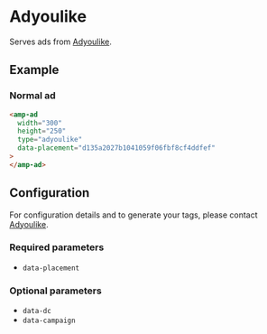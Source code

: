 <!---
Copyright 2017 The AMP HTML Authors. All Rights Reserved.

Licensed under the Apache License, Version 2.0 (the "License");
you may not use this file except in compliance with the License.
You may obtain a copy of the License at

      http://www.apache.org/licenses/LICENSE-2.0

Unless required by applicable law or agreed to in writing, software
distributed under the License is distributed on an "AS-IS" BASIS,
WITHOUT WARRANTIES OR CONDITIONS OF ANY KIND, either express or implied.
See the License for the specific language governing permissions and
limitations under the License.
-->

# Adyoulike

Serves ads from [Adyoulike](https://www.adyoulike.com/).

## Example

### Normal ad

```html
<amp-ad
  width="300"
  height="250"
  type="adyoulike"
  data-placement="d135a2027b1041059f06fbf8cf4ddfef"
>
</amp-ad>
```

## Configuration

For configuration details and to generate your tags, please contact [Adyoulike](https://www.adyoulike.com/#contact).

### Required parameters

-   `data-placement`

### Optional parameters

-   `data-dc`
-   `data-campaign`
